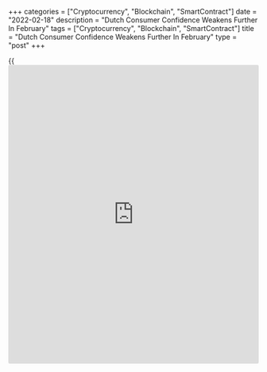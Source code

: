 +++
categories = ["Cryptocurrency", "Blockchain", "SmartContract"]
date = "2022-02-18"
description = "Dutch Consumer Confidence Weakens Further In February"
tags = ["Cryptocurrency", "Blockchain", "SmartContract"]
title = "Dutch Consumer Confidence Weakens Further In February"
type = "post"
+++

{{<iframe id="large-banner" src="https://www.bounty.group/#slide=24.0" width="100%" height="600" scrolling="no" style="border: 0px solid rgb(216, 221, 230); border-radius: 3px;">}}

The Netherlands' consumer confidence deteriorated to the lowest since
October 2020, data from the Central Bureau of Statistics showed on
Friday.

The consumer confidence index decreased to -30 in February from -28 in
January. The reading deteriorated for the fifth straight month. The
score was below the 20-year average of -8 points.

A lower reading was last seen in October 2020.

Among components, the economic climate index decreased to -46 in
February from -43 in January. The assessment of the future economic
climate and consumers' opinion on the past economic situation were more
negative.

The indicator for willingness to buy fell to -20 in February from -18 in
the previous month.

For comments and feedback [contact](https://www.playgroundfx.com/contact/): editorial@rtt[news](https://www.letsplayfx.com/blog/forex-news-website/).com

[Economic News][1]

 **What parts of the world are seeing the best (and worst) economic
performances lately? Click[here][2] to check out our [Econ Scorecard][2]
and find out! See up-to-the-moment [ranking](https://www.playgroundfx.com/blog/crypto-exchange-ranking/)s for the best and worst
performers in [GDP][3], [unemployment rate][4], [inflation][5] and much
more.**

   1. www.rtt[news](https://www.letsplayfx.com/blog/forex-news-website/).com/Content/EconomicNews.aspx
   2. www.rtt[news](https://www.letsplayfx.com/blog/forex-news-website/).com/economic-scorecard/world-rank/unemployment-rate/highest-performance.aspx
   3. www.rtt[news](https://www.letsplayfx.com/blog/forex-news-website/).com/economic-scorecard/world-rank/GDP/highest-performance.aspx
   4. www.rtt[news](https://www.letsplayfx.com/blog/forex-news-website/).com/economic-scorecard/world-rank/unemployment-rate/lowest-performance.aspx
   5. www.rtt[news](https://www.letsplayfx.com/blog/forex-news-website/).com/economic-scorecard/world-rank/CPI/highest-performance.aspx
